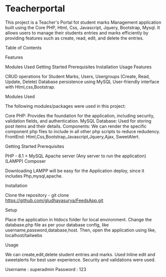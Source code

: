 # Teacherportal

This project is a Teacher's Portal fot student marks Management application built using the Core PHP, Html, Css, Javascript, Jquery, Bootstrap, Mysql. It allows users to manage their students entries and marks efficiently by providing features such as create, read, edit, and delete the entries.

Table of Contents

Features

Modules Used 
Getting Started 
Prerequisites 
Installation 
Usage 
Features

CRUD operations for Student Marks, Users, Usergroups (Create, Read, Update, Delete) 
Database persistence using MySQL 
User-friendly interface with Html,css,Bootstrap.

Modules Used

The following modules/packages were used in this project:

Core PHP: Provides the foundation for the application, including security, validation fields, and authentication. 
MySQL Database: Used for storing post items and their details. 
Components: We can render the specific component php files to include in all other php scripts to reduce redudency. 
FrontEnd: Html,Css,Bootstrap,Javascript,Jquery,Ajax, SweetAlert.

Getting Started Prerequisites

PHP - 8.1 > MySQL Apache server (Any server to run the application) (LAMPP) Composer

Downloading LAMPP will be easy for the Application deploy, since it includes Php,mysql,apache.

Installation

Clone the repository - git clone https://github.com/gludhayasurya/FeedsApp.git

Setup

Place the application in htdocs folder for local environment. Change the database.php file as per your database config, like username,password,database,host. Then, open the application using like, localhost/tailwebs

Usage

We can create,edit,delete student entries and marks. Used Inline edit and sweetalerts for best user experience. Security and validations were used.

Username  : superadmin
Password : 123
